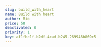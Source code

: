 ```yaml
---
slug: build_with_heart
name: Build with heart
author: Mio
price: 50
deactivated: 0
priority: 1
key: af1fbc1f-b2df-4cad-b245-269946b869c5
---
```

